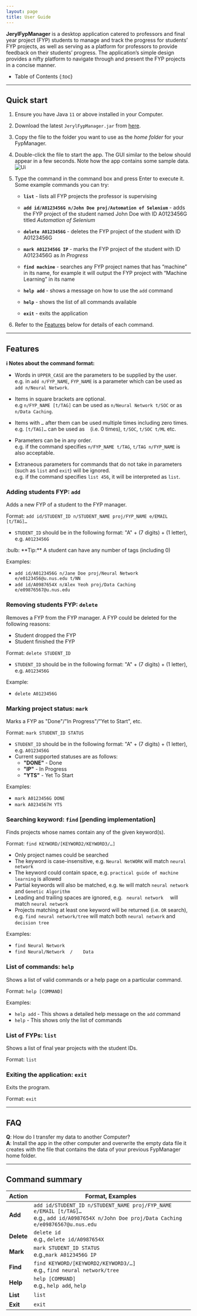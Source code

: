 ```yaml
---
layout: page
title: User Guide
---
```


**JerylFypManager** is a desktop application catered to professors and final year project (FYP) students to manage and track the progress for students’ FYP projects, as well as serving as a platform for professors to provide feedback on their students’ progress. The application’s simple design provides a nifty platform to navigate through and present the FYP projects in a concise manner.

* Table of Contents
{:toc}

--------------------------------------------------------------------------------------------------------------------

## Quick start

1. Ensure you have Java `11` or above installed in your Computer.

1. Download the latest `JerylFypManager.jar` from [here](https://github.com/AY2223S1-CS2103-F09-1/tp/releases).

1. Copy the file to the folder you want to use as the _home folder_ for your FypManager.

1. Double-click the file to start the app. The GUI similar to the below should appear in a few seconds. Note how the app contains some sample data.<br>
   ![Ui](images/Ui.png)

1. Type the command in the command box and press Enter to execute it.<br>
   Some example commands you can try:

   * **`list`** - lists all FYP projects the professor is supervising

   * **`add id/A0123456G n/John Doe proj/Automation of Selenium`** - adds the FYP project of the student named John Doe with ID A0123456G titled _Automation of Selenium_

   * **`delete A0123456G`** - deletes the FYP project of the student with ID A0123456G

   * **`mark A0123456G IP`** - marks the FYP project of the student with ID A0123456G as _In Progress_

   * **`find machine`** - searches any FYP project names that has “machine” in its name, for example it will output the FYP project with “Machine Learning” in its name

   * **`help add`** - shows a message on how to use the `add` command

   * **`help`** - shows the list of all commands available

   * **`exit`** - exits the application

1. Refer to the [Features](#features) below for details of each command.

--------------------------------------------------------------------------------------------------------------------

## Features

<div markdown="block" class="alert alert-info">

**:information_source: Notes about the command format:**<br>

* Words in `UPPER_CASE` are the parameters to be supplied by the user.<br>
  e.g. in `add n/FYP_NAME`, `FYP_NAME` is a parameter which can be used as `add n/Neural Network`.

* Items in square brackets are optional.<br>
  e.g `n/FYP_NAME [t/TAG]` can be used as `n/Neural Network t/SOC` or as `n/Data Caching`.

* Items with `…`​ after them can be used multiple times including zero times.<br>
  e.g. `[t/TAG]…​` can be used as ` ` (i.e. 0 times), `t/SOC`, `t/SOC t/ML` etc.

* Parameters can be in any order.<br>
  e.g. if the command specifies `n/FYP_NAME t/TAG`, `t/TAG n/FYP_NAME` is also acceptable.

* Extraneous parameters for commands that do not take in parameters (such as `list` and `exit`) will be ignored.<br>
  e.g. if the command specifies `list 456`, it will be interpreted as `list`.

</div>

### Adding students FYP: `add`

Adds a new FYP of a student to the FYP manager.

Format: `add id/STUDENT_ID n/STUDENT_NAME proj/FYP_NAME e/EMAIL [t/TAG]…​`
* `STUDENT_ID` should be in the following format: "A" + (7 digits) + (1 letter), e.g. `A0123456G`

<div markdown="span" class="alert alert-primary">:bulb: **Tip:**
A student can have any number of tags (including 0)
</div>

Examples:
* `add id/A0123456G n/Jane Doe proj/Neural Network e/e0123456@u.nus.edu t/NN`
* `add id/A0987654X n/Alex Yeoh proj/Data Caching e/e09876567@u.nus.edu`

### Removing students FYP: `delete`

Removes a FYP from the FYP manager. A FYP could be deleted for the following reasons:
* Student dropped the FYP
* Student finished the FYP

Format: `delete STUDENT_ID`
* `STUDENT_ID` should be in the following format: "A" + (7 digits) + (1 letter), e.g. `A0123456G`

Example:
* `delete A0123456G`

### Marking project status: `mark`

Marks a FYP as "Done"/"In Progress"/"Yet to Start", etc.

Format: `mark STUDENT_ID STATUS`
* `STUDENT_ID` should be in the following format: "A" + (7 digits) + (1 letter), e.g. `A0123456G`
* Current supported statuses are as follows:
  * **"DONE"** - Done
  * **"IP"** - In Progress
  * **"YTS"** - Yet To Start

Examples:
* `mark A0123456G DONE`
* `mark A0234567H YTS`

### Searching keyword: `find` [pending implementation]

Finds projects whose names contain any of the given keyword(s).

Format: `find KEYWORD/[KEYWORD2/KEYWORD3/…]`
* Only project names could be searched
* The keyword is case-insensitive, e.g. `Neural NetWORK` will match `neural network`
* The keyword could contain space, e.g. `practical guide of machine learning` is allowed
* Partial keywords will also be matched, e.g. `Ne` will match `neural network` and `Genetic Algorithm`
* Leading and trailing spaces are ignored, e.g. ` neural network  ` will match `neural network`
* Projects matching at least one keyword will be returned (i.e. `OR` search), e.g. `find neural network/tree` will match both `neural network` and `decision tree`

Examples:
* `find Neural Network`
* `find Neural/Network  /    Data`

### List of commands: `help`

Shows a list of valid commands or a help page on a particular command.

Format: `help [COMMAND]`

Examples:
* `help add` - This shows a detailed help message on the `add` command
* `help` - This shows only the list of commands

### List of FYPs: `list`

Shows a list of final year projects with the student IDs.

Format: `list`

### Exiting the application: `exit`

Exits the program.

Format: `exit`

--------------------------------------------------------------------------------------------------------------------

## FAQ

**Q**: How do I transfer my data to another Computer?<br>
**A**: Install the app in the other computer and overwrite the empty data file it creates with the file that contains the data of your previous FypManager home folder.

--------------------------------------------------------------------------------------------------------------------

## Command summary

| Action     | Format, Examples                                                                                                                                    |
|------------|-----------------------------------------------------------------------------------------------------------------------------------------------------|
| **Add**    | `add id/STUDENT_ID n/STUDENT_NAME proj/FYP_NAME e/EMAIL [t/TAG]…​` <br> e.g., `add id/A0987654X n/John Doe proj/Data Caching e/e09876567@u.nus.edu` |
| **Delete** | `delete id` <br> e.g., `delete id/A0987654X `                                                                                                       |
| **Mark**   | `mark STUDENT_ID STATUS`<br> e.g.,`mark A0123456G IP`                                                                                               |
| **Find**   | `find KEYWORD/[KEYWORD2/KEYWORD3/…]`<br> e.g., `find neural network/tree`                                                                           |
| **Help**   | `help [COMMAND]`<br> e.g., `help add`, `help`                                                                                                       |
| **List**   | `list`                                                                                                                                              |
| **Exit**   | `exit`                                                                                                                                              |
